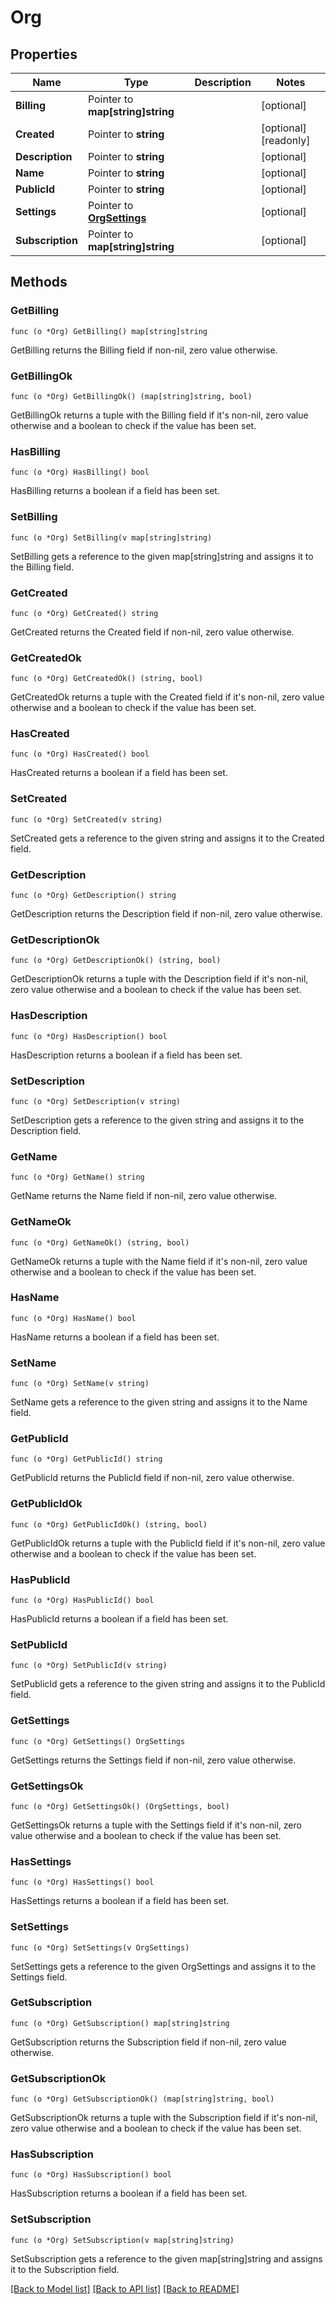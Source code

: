 # Org

## Properties

Name | Type | Description | Notes
------------ | ------------- | ------------- | -------------
**Billing** | Pointer to **map[string]string** |  | [optional] 
**Created** | Pointer to **string** |  | [optional] [readonly] 
**Description** | Pointer to **string** |  | [optional] 
**Name** | Pointer to **string** |  | [optional] 
**PublicId** | Pointer to **string** |  | [optional] 
**Settings** | Pointer to [**OrgSettings**](Org_settings.md) |  | [optional] 
**Subscription** | Pointer to **map[string]string** |  | [optional] 

## Methods

### GetBilling

`func (o *Org) GetBilling() map[string]string`

GetBilling returns the Billing field if non-nil, zero value otherwise.

### GetBillingOk

`func (o *Org) GetBillingOk() (map[string]string, bool)`

GetBillingOk returns a tuple with the Billing field if it's non-nil, zero value otherwise
and a boolean to check if the value has been set.

### HasBilling

`func (o *Org) HasBilling() bool`

HasBilling returns a boolean if a field has been set.

### SetBilling

`func (o *Org) SetBilling(v map[string]string)`

SetBilling gets a reference to the given map[string]string and assigns it to the Billing field.

### GetCreated

`func (o *Org) GetCreated() string`

GetCreated returns the Created field if non-nil, zero value otherwise.

### GetCreatedOk

`func (o *Org) GetCreatedOk() (string, bool)`

GetCreatedOk returns a tuple with the Created field if it's non-nil, zero value otherwise
and a boolean to check if the value has been set.

### HasCreated

`func (o *Org) HasCreated() bool`

HasCreated returns a boolean if a field has been set.

### SetCreated

`func (o *Org) SetCreated(v string)`

SetCreated gets a reference to the given string and assigns it to the Created field.

### GetDescription

`func (o *Org) GetDescription() string`

GetDescription returns the Description field if non-nil, zero value otherwise.

### GetDescriptionOk

`func (o *Org) GetDescriptionOk() (string, bool)`

GetDescriptionOk returns a tuple with the Description field if it's non-nil, zero value otherwise
and a boolean to check if the value has been set.

### HasDescription

`func (o *Org) HasDescription() bool`

HasDescription returns a boolean if a field has been set.

### SetDescription

`func (o *Org) SetDescription(v string)`

SetDescription gets a reference to the given string and assigns it to the Description field.

### GetName

`func (o *Org) GetName() string`

GetName returns the Name field if non-nil, zero value otherwise.

### GetNameOk

`func (o *Org) GetNameOk() (string, bool)`

GetNameOk returns a tuple with the Name field if it's non-nil, zero value otherwise
and a boolean to check if the value has been set.

### HasName

`func (o *Org) HasName() bool`

HasName returns a boolean if a field has been set.

### SetName

`func (o *Org) SetName(v string)`

SetName gets a reference to the given string and assigns it to the Name field.

### GetPublicId

`func (o *Org) GetPublicId() string`

GetPublicId returns the PublicId field if non-nil, zero value otherwise.

### GetPublicIdOk

`func (o *Org) GetPublicIdOk() (string, bool)`

GetPublicIdOk returns a tuple with the PublicId field if it's non-nil, zero value otherwise
and a boolean to check if the value has been set.

### HasPublicId

`func (o *Org) HasPublicId() bool`

HasPublicId returns a boolean if a field has been set.

### SetPublicId

`func (o *Org) SetPublicId(v string)`

SetPublicId gets a reference to the given string and assigns it to the PublicId field.

### GetSettings

`func (o *Org) GetSettings() OrgSettings`

GetSettings returns the Settings field if non-nil, zero value otherwise.

### GetSettingsOk

`func (o *Org) GetSettingsOk() (OrgSettings, bool)`

GetSettingsOk returns a tuple with the Settings field if it's non-nil, zero value otherwise
and a boolean to check if the value has been set.

### HasSettings

`func (o *Org) HasSettings() bool`

HasSettings returns a boolean if a field has been set.

### SetSettings

`func (o *Org) SetSettings(v OrgSettings)`

SetSettings gets a reference to the given OrgSettings and assigns it to the Settings field.

### GetSubscription

`func (o *Org) GetSubscription() map[string]string`

GetSubscription returns the Subscription field if non-nil, zero value otherwise.

### GetSubscriptionOk

`func (o *Org) GetSubscriptionOk() (map[string]string, bool)`

GetSubscriptionOk returns a tuple with the Subscription field if it's non-nil, zero value otherwise
and a boolean to check if the value has been set.

### HasSubscription

`func (o *Org) HasSubscription() bool`

HasSubscription returns a boolean if a field has been set.

### SetSubscription

`func (o *Org) SetSubscription(v map[string]string)`

SetSubscription gets a reference to the given map[string]string and assigns it to the Subscription field.


[[Back to Model list]](../README.md#documentation-for-models) [[Back to API list]](../README.md#documentation-for-api-endpoints) [[Back to README]](../README.md)


